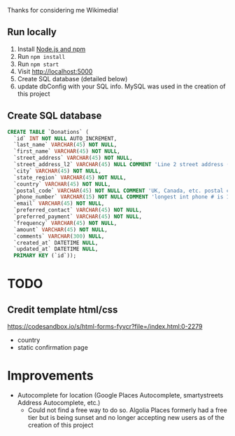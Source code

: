 Thanks for considering me Wikimedia!

## Run locally

1. Install [Node.js and npm](https://nodejs.org/)
1. Run `npm install`
1. Run `npm start`
1. Visit [http://localhost:5000](http://localhost:5000)
1. Create SQL database (detailed below)
1. update dbConfig with your SQL info. MySQL was used in the creation of this project

## Create SQL database
```sql
CREATE TABLE `Donations` (
  `id` INT NOT NULL AUTO_INCREMENT,
  `last_name` VARCHAR(45) NOT NULL,
  `first_name` VARCHAR(45) NOT NULL,
  `street_address` VARCHAR(45) NOT NULL,
  `street_address_l2` VARCHAR(45) NULL COMMENT 'Line 2 street address (optional)',
  `city` VARCHAR(45) NOT NULL,
  `state_region` VARCHAR(45) NOT NULL,
  `country` VARCHAR(45) NOT NULL,
  `postal_code` VARCHAR(45) NOT NULL COMMENT 'UK, Canada, etc. postal codes are alphanumeric',
  `phone_number` VARCHAR(15) NOT NULL COMMENT 'longest int phone # is 15 chars\' ;,
  `email` VARCHAR(45) NOT NULL,
  `preferred_contact` VARCHAR(45) NOT NULL,
  `preferred_payment` VARCHAR(45) NOT NULL,
  `frequency` VARCHAR(45) NOT NULL,
  `amount` VARCHAR(45) NOT NULL,
  `comments` VARCHAR(300) NULL,
  `created_at` DATETIME NULL,
  `updated_at` DATETIME NULL,
  PRIMARY KEY (`id`));
```

# TODO
## Credit template html/css 
https://codesandbox.io/s/html-forms-fyvcr?file=/index.html:0-2279
- country 
- static confirmation page

# Improvements
- Autocomplete for location (Google Places Autocomplete, smartystreets Address Autocomplete, etc.)
  - Could not find a free way to do so. Algolia Places formerly had a free tier but is being sunset and no longer accepting new users as of the creation of this project